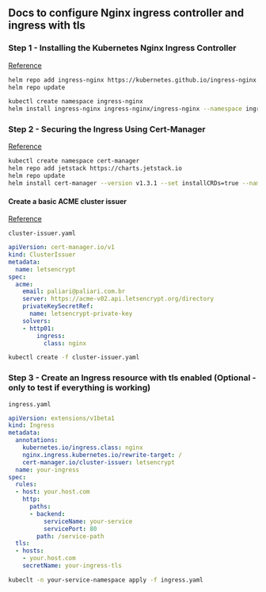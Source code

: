 ## Docs to configure Nginx ingress controller and ingress with tls

### Step 1 - Installing the Kubernetes Nginx Ingress Controller

[Reference](https://kubernetes.github.io/ingress-nginx/deploy/#using-helm)

```bash
helm repo add ingress-nginx https://kubernetes.github.io/ingress-nginx
helm repo update

kubectl create namespace ingress-nginx
helm install ingress-nginx ingress-nginx/ingress-nginx --namespace ingress-nginx
```

### Step 2 - Securing the Ingress Using Cert-Manager

[Reference](https://cert-manager.io/docs/usage/ingress/)

```bash
kubectl create namespace cert-manager
helm repo add jetstack https://charts.jetstack.io
helm repo update
helm install cert-manager --version v1.3.1 --set installCRDs=true --namespace cert-manager jetstack/cert-manager
```

#### Create a basic ACME cluster issuer

[Reference](https://cert-manager.io/docs/configuration/acme/#creating-a-basic-acme-issuer)

`cluster-issuer.yaml`
```yaml
apiVersion: cert-manager.io/v1
kind: ClusterIssuer
metadata:
  name: letsencrypt
spec:
  acme:
    email: paliari@paliari.com.br
    server: https://acme-v02.api.letsencrypt.org/directory
    privateKeySecretRef:
      name: letsencrypt-private-key
    solvers:
    - http01:
        ingress:
          class: nginx
```

```bash
kubectl create -f cluster-issuer.yaml
```

### Step 3 - Create an Ingress resource with tls enabled (Optional - only to test if everything is working)

`ingress.yaml`
```yaml
apiVersion: extensions/v1beta1
kind: Ingress
metadata:
  annotations:
    kubernetes.io/ingress.class: nginx
    nginx.ingress.kubernetes.io/rewrite-target: /
    cert-manager.io/cluster-issuer: letsencrypt
  name: your-ingress
spec:
  rules:
  - host: your.host.com
    http:
      paths:
      - backend:
          serviceName: your-service
          servicePort: 80
        path: /service-path
  tls:
  - hosts:
    - your.host.com
    secretName: your-ingress-tls
```

```bash
kubeclt -n your-service-namespace apply -f ingress.yaml
```